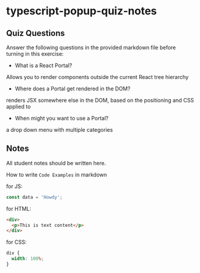 # typescript-popup-quiz-notes

## Quiz Questions

Answer the following questions in the provided markdown file before turning in this exercise:

- What is a React Portal?

Allows you to render components outside the current React tree hierarchy

- Where does a Portal get rendered in the DOM?

renders JSX somewhere else in the DOM, based on the positioning and CSS applied to

- When might you want to use a Portal?

a drop down menu with multiple categories

## Notes

All student notes should be written here.

How to write `Code Examples` in markdown

for JS:

```javascript
const data = 'Howdy';
```

for HTML:

```html
<div>
  <p>This is text content</p>
</div>
```

for CSS:

```css
div {
  width: 100%;
}
```
